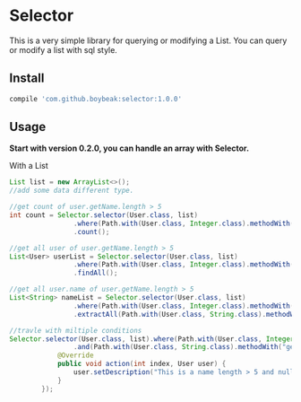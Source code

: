 # Selector

This is a very simple library for querying or modifying a List. You can query or modify a list with sql style.

## Install

```groovy
compile 'com.github.boybeak:selector:1.0.0'
```

## Usage
**Start with version 0.2.0, you can handle an array with Selector.**

With a List
```java
List list = new ArrayList<>();
//add some data different type.

//get count of user.getName.length > 5
int count = Selector.selector(User.class, list)
                .where(Path.with(User.class, Integer.class).methodWith("getName.length"), Operator.OPERATOR_GT, 5)
  				.count();

//get all user of user.getName.length > 5
List<User> userList = Selector.selector(User.class, list)
                .where(Path.with(User.class, Integer.class).methodWith("getName.length"), Operator.OPERATOR_GT, 5)
  				.findAll();

//get all user.name of user.getName.length > 5
List<String> nameList = Selector.selector(User.class, list)
                .where(Path.with(User.class, Integer.class).methodWith("getName.length"), Operator.OPERATOR_GT, 5)
                .extractAll(Path.with(User.class, String.class).methodWith("getName"));

//travle with miltiple conditions
Selector.selector(User.class, list).where(Path.with(User.class, Integer.class).methodWith("getName").methodWith("length"), Operator.OPERATOR_GT, 5)
                .and(Path.with(User.class, String.class).methodWith("getAvatar"), Operator.OPERATOR_IS_NULL).map(new Action<User>() {
            @Override
            public void action(int index, User user) {
                user.setDescription("This is a name length > 5 and null avatar user");
            }
        });
```